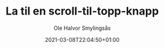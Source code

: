 ---
author: "Ole Halvor Smylingsås"
description: ""
pageresources: ["https://css-tricks.com/how-to-make-an-unobtrusive-scroll-to-top-button/"]
categories: ["css", "navigation"]
tags: []     
slug: ""
title: "La til en scroll-til-topp-knapp"
date: 2021-03-08T22:04:50+01:00
draft: false
featuretext: ""
featureimg: ""
comments: false
---